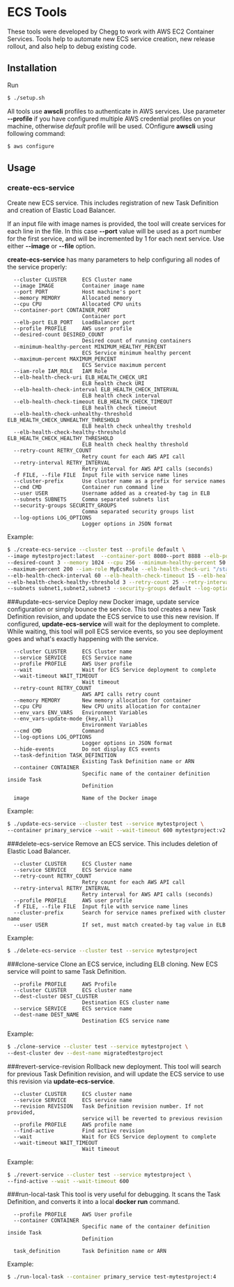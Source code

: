 # ECS Tools

These tools were developed by Chegg to work with AWS EC2 Container Services. Tools help to automate new ECS service creation, new release rollout, and also help to debug existing code.
    
    
    
## Installation
Run 
```bash
$ ./setup.sh
```
    
All tools use **awscli** profiles to authenticate in AWS services. Use parameter **--profile** if you have configured multiple AWS credential profiles on your machine, otherwise _default_ profile will be used.
COnfigure **awscli** using following command:
```bash
$ aws configure
```
    
    
## Usage    
    
    
### create-ecs-service
Create new ECS service. This includes registration of new Task Definition and creation of Elastic Load Balancer.
    
If an input file with image names is provided, the tool will create services for each line in the file. In this case **--port** value will be used as a port number for the first service, and will be incremented by 1 for each next service.
Use either **--image** or **--file** option.
     
**create-ecs-service** has many parameters to help configuring all nodes of the service properly:
 
 
```
  --cluster CLUSTER     ECS Cluster name
  --image IMAGE         Container image name
  --port PORT           Host machine's port
  --memory MEMORY       Allocated memory
  --cpu CPU             Allocated CPU units
  --container-port CONTAINER_PORT
                        Container port
  --elb-port ELB_PORT   LoadBalancer port
  --profile PROFILE     AWS user profile
  --desired-count DESIRED_COUNT
                        Desired count of running containers
  --minimum-healthy-percent MINIMUM_HEALTHY_PERCENT
                        ECS Service minimum healthy percent
  --maximum-percent MAXIMUM_PERCENT
                        ECS Service maximum percent
  --iam-role IAM_ROLE   IAM Role
  --elb-health-check-uri ELB_HEALTH_CHECK_URI
                        ELB health check URI
  --elb-health-check-interval ELB_HEALTH_CHECK_INTERVAL
                        ELB health check interval
  --elb-health-check-timeout ELB_HEALTH_CHECK_TIMEOUT
                        ELB health check timeout
  --elb-health-check-unhealthy-threshold ELB_HEALTH_CHECK_UNHEALTHY_THRESHOLD
                        ELB health check unhealthy treshold
  --elb-health-check-healthy-threshold ELB_HEALTH_CHECK_HEALTHY_THRESHOLD
                        ELB health check healthy threshold
  --retry-count RETRY_COUNT
                        Retry count for each AWS API call
  --retry-interval RETRY_INTERVAL
                        Retry interval for AWS API calls (seconds)
  -f FILE, --file FILE  Input file with service name lines
  --cluster-prefix      Use cluster name as a prefix for service names
  --cmd CMD             Container run command line
  --user USER           Username added as a created-by tag in ELB
  --subnets SUBNETS     Comma separated subnets list
  --security-groups SECURITY_GROUPS
                        Comma separated security groups list
  --log-options LOG_OPTIONS
                        Logger options in JSON format
```
    
Example:
    
```bash
$ ./create-ecs-service --cluster test --profile default \
--image mytestproject:latest  --container-port 8080--port 8888 --elb-port 80 \
--desired-count 3 --memory 1024 --cpu 256 --minimum-healthy-percent 50 \
--maximum-percent 200 --iam-role MyEcsRole --elb-health-check-uri "/status" \
--elb-health-check-interval 60 --elb-health-check-timeout 15 --elb-health-check-unhealthy-threshold 5 \
--elb-health-check-healthy-threshold 3 --retry-count 25 --retry-interval 3 \
--subnets subnet1,subnet2,subnet3 --security-groups default --log-options "{\"logDriver\":\"json-file\"}"
```
    
###update-ecs-service
Deploy new Docker image, update service configuration or simply bounce the service.
This tool creates a new Task Definition revision, and update the ECS service to use this new revision.
If configured, **update-ecs-service** will wait for the deployment to complete. While waiting, this tool will poll ECS service events, so you see deployment goes and what's exactly happening with the service.
    
```
  --cluster CLUSTER     ECS Cluster name
  --service SERVICE     ECS Service name
  --profile PROFILE     AWS User profile
  --wait                Wait for ECS Service deployment to complete
  --wait-timeout WAIT_TIMEOUT
                        Wait timeout
  --retry-count RETRY_COUNT
                        AWS API calls retry count
  --memory MEMORY       New memory allocation for container
  --cpu CPU             New CPU units allocation for container
  --env_vars ENV_VARS   Environment Variables
  --env_vars-update-mode {key,all}
                        Environment Variables
  --cmd CMD             Command
  --log-options LOG_OPTIONS
                        Logger options in JSON format
  --hide-events         Do not display ECS events
  --task-definition TASK_DEFINITION
                        Existing Task Definition name or ARN
  --container CONTAINER
                        Specific name of the container definition inside Task
                        Definition
  
  image                 Name of the Docker image                          
```
    
Example:
    
```bash
$ ./update-ecs-service --cluster test --service mytestproject \
--container primary_service --wait --wait-timeout 600 mytestproject:v2
```
    
###delete-ecs-service
Remove an ECS service. This includes deletion of Elastic Load Balancer.
    
```
  --cluster CLUSTER     ECS Cluster name
  --service SERVICE     ECS Service name
  --retry-count RETRY_COUNT
                        Retry count for each AWS API call
  --retry-interval RETRY_INTERVAL
                        Retry interval for AWS API calls (seconds)
  --profile PROFILE     AWS user profile
  -f FILE, --file FILE  Input file with service name lines
  --cluster-prefix      Search for service names prefixed with cluster name
  --user USER           If set, must match created-by tag value in ELB 
```
    
Example:
    
```bash
$ ./delete-ecs-service --cluster test --service mytestproject
```


###clone-service
Clone an ECS service, including ELB cloning. New ECS service will point to same Task Definition.
    
```
  --profile PROFILE     AWS Profile
  --cluster CLUSTER     ECS cluster name
  --dest-cluster DEST_CLUSTER
                        Destination ECS cluster name
  --service SERVICE     ECS service name
  --dest-name DEST_NAME
                        Destination ECS service name
```
    
Example:
    
```bash
$ ./clone-service --cluster test --service mytestproject \
--dest-cluster dev --dest-name migratedtestproject 
```
    
###revert-service-revision
Rollback new deployment. This tool will search for previous Task Definition revision, and will update the ECS service to use this revision via **update-ecs-service**.
    
```
  --cluster CLUSTER     ECS cluster name
  --service SERVICE     ECS service name
  --revision REVISION   Task Definition revision number. If not provided,
                        service will be reverted to previous revision
  --profile PROFILE     AWS profile name
  --find-active         Find active revision
  --wait                Wait for ECS Service deployment to complete
  --wait-timeout WAIT_TIMEOUT
                        Wait timeout
```
    
Example:
    
```bash
$ ./revert-service --cluster test --service mytestproject \
--find-active --wait --wait-timeout 600
```    
    
###run-local-task
This tool is very useful for debugging. It scans the Task Definition, and converts it into a local **docker run** command.
    
```
  --profile PROFILE     AWS User profile
  --container CONTAINER
                        Specific name of the container definition inside Task
                        Definition

  task_definition       Task Definition name or ARN
```
    
    
Example:
    
```bash
$ ./run-local-task --container primary_service test-mytestproject:4
```


